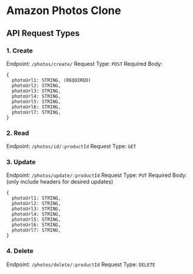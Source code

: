 # Amazon Photos Clone

## API Request Types

### 1. Create
Endpoint: `/photos/create/`
Request Type: `POST`
Required Body:
```
{
  photoUrl1: STRING, (REQUIRED)
  photoUrl2: STRING,
  photoUrl3: STRING,
  photoUrl4: STRING,
  photoUrl5: STRING,
  photoUrl6: STRING,
  photoUrl7: STRING,
}
```
### 2. Read
Endpoint: `/photos/id/:productId`
Request Type: `GET`
### 3. Update
Endpoint: `/photos/update/:productId`
Request Type: `PUT`
Required Body: (only include headers for desired updates)
```
{
  photoUrl1: STRING,
  photoUrl2: STRING,
  photoUrl3: STRING,
  photoUrl4: STRING,
  photoUrl5: STRING,
  photoUrl6: STRING,
  photoUrl7: STRING,
}
```
### 4. Delete
Endpoint: `/photos/delete/:productId`
Request Type: `DELETE`